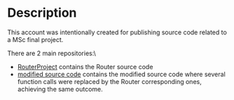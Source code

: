 # Description 

This account was intentionally created for publishing source code related to a MSc final project.

There are 2 main repositories:\ 
* [RouterProject](https://github.com/msc-antiplag/RouterProject) contains the Router source code
* [modified source code](https://github.com/msc-antiplag/modified-source-code) contains the modified source code where several function calls were replaced by the Router corresponding ones, achieving the same outcome.
